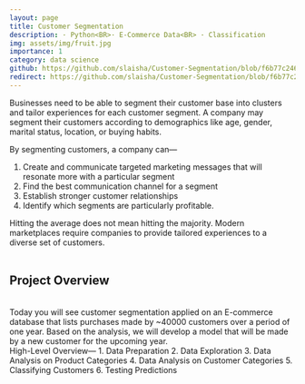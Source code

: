 ```yaml
---
layout: page
title: Customer Segmentation
description: · Python<BR>· E-Commerce Data<BR> · Classification
img: assets/img/fruit.jpg
importance: 1
category: data science
github: https://github.com/slaisha/Customer-Segmentation/blob/f6b77c246beab1aa565f702aca76c470ea087f8e/customer%20segmentation.ipynb
redirect: https://github.com/slaisha/Customer-Segmentation/blob/f6b77c246beab1aa565f702aca76c470ea087f8e/customer%20segmentation.ipynb
---
```


Businesses need to be able to segment their customer base into clusters and tailor experiences for each customer segment. A company may segment their customers according to demographics like age, gender, marital status, location, or buying habits.

By segmenting customers, a company can—

1. Create and communicate targeted marketing messages that will resonate more with a particular segment
2. Find the best communication channel for a segment
3. Establish stronger customer relationships
4. Identify which segments are particularly profitable.


Hitting the average does not mean hitting the majority. Modern marketplaces require companies to provide tailored experiences to a diverse set of customers.
<br>
<br>
<h2>Project Overview</h2>
<br>
Today you will see customer segmentation applied on an E-commerce database that lists purchases made by ~40000 customers over a period of one year. Based on the analysis, we will develop a model that will be made by a new customer for the upcoming year.
<br>
High-Level Overview—
1. Data Preparation
2. Data Exploration
3. Data Analysis on Product Categories
4. Data Analysis on Customer Categories
5. Classifying Customers
6. Testing Predictions